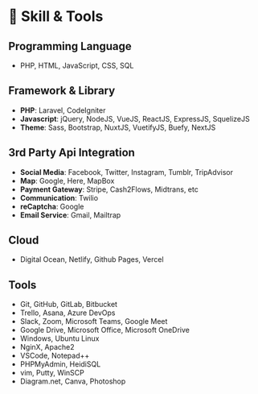 # 🔨 Skill & Tools

## Programming Language
- PHP, HTML, JavaScript, CSS, SQL

## Framework & Library
- **PHP**: Laravel, CodeIgniter
- **Javascript**: jQuery, NodeJS, VueJS, ReactJS, ExpressJS, SquelizeJS
- **Theme**: Sass, Bootstrap, NuxtJS, VuetifyJS, Buefy, NextJS

## 3rd Party Api Integration
- **Social Media**: Facebook, Twitter, Instagram, Tumblr, TripAdvisor
- **Map**: Google, Here, MapBox
- **Payment Gateway**: Stripe, Cash2Flows, Midtrans, etc
- **Communication**: Twilio
- **reCaptcha**: Google
- **Email Service**: Gmail, Mailtrap
  
## Cloud
- Digital Ocean, Netlify, Github Pages, Vercel

## Tools
- Git, GitHub, GitLab, Bitbucket 
- Trello, Asana, Azure DevOps
- Slack, Zoom, Microsoft Teams, Google Meet
- Google Drive, Microsoft Office, Microsoft OneDrive
- Windows, Ubuntu Linux
- NginX, Apache2
- VSCode, Notepad++
- PHPMyAdmin, HeidiSQL
- vim, Putty, WinSCP
- Diagram.net, Canva, Photoshop
